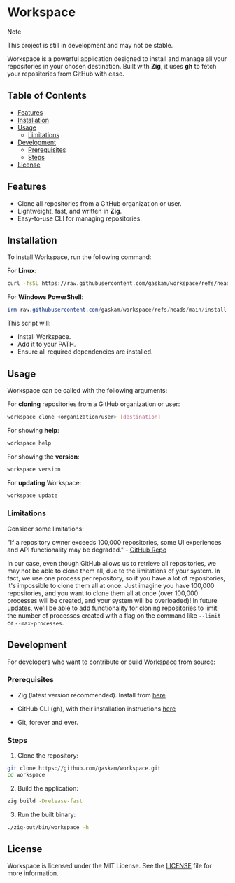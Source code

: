 # Workspace

> [!NOTE] 
> This project is still in development and may not be stable.

Workspace is a powerful application designed to install and manage all your repositories in your chosen destination. Built with **Zig**, it uses **gh** to fetch your repositories from GitHub with ease.

## Table of Contents
- [Features](#features)
- [Installation](#installation)
- [Usage](#usage)
  - [Limitations](#limitations)
- [Development](#development)
  - [Prerequisites](#prerequisites)
  - [Steps](#steps)
- [License](#license)

## Features
- Clone all repositories from a GitHub organization or user.
- Lightweight, fast, and written in **Zig**.
- Easy-to-use CLI for managing repositories.

## Installation
To install Workspace, run the following command:

For **Linux**:
```bash
curl -fsSL https://raw.githubusercontent.com/gaskam/workspace/refs/heads/main/install.sh | bash
```

For **Windows PowerShell**:
```powershell
irm raw.githubusercontent.com/gaskam/workspace/refs/heads/main/install.ps1 | iex
```

This script will:
- Install Workspace.
- Add it to your PATH.
- Ensure all required dependencies are installed.

## Usage
Workspace can be called with the following arguments:

For **cloning** repositories from a GitHub organization or user:
```bash
workspace clone <organization/user> [destination]
```

For showing **help**:
```bash
workspace help
```

For showing the **version**:
```bash
workspace version
```

For **updating** Workspace:
```bash
workspace update
```

### Limitations
Consider some limitations:

"If a repository owner exceeds 100,000 repositories, some UI experiences and API functionality may be degraded." - [GitHub Repo](https://docs.github.com/en/repositories/creating-and-managing-repositories/repository-limits) 

In our case, even though GitHub allows us to retrieve all repositories, we may not be able to clone them all, due to the limitations of your system. In fact, we use one process per repository, so if you have a lot of repositories, it's impossible to clone them all at once. Just imagine you have 100,000 repositories, and you want to clone them all at once (over 100,000 processes will be created, and your system will be overloaded)!
In future updates, we'll be able to add functionality for cloning repositories to limit the number of processes created with a flag on the command like `--limit` or `--max-processes`.

## Development
For developers who want to contribute or build Workspace from source:

### Prerequisites
* Zig (latest version recommended). Install from [here](https://ziglang.org/download/)

* GitHub CLI (gh), with their installation instructions [here](https://github.com/cli/cli#installation)

* Git, forever and ever.

### Steps
1. Clone the repository:

```bash
git clone https://github.com/gaskam/workspace.git
cd workspace
```

2. Build the application:

```bash
zig build -Drelease-fast
```

3. Run the built binary:

```bash
./zig-out/bin/workspace -h
```

## License

Workspace is licensed under the MIT License. See the [LICENSE](LICENSE) file for more information.
